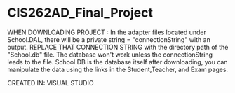 # CIS262AD_Final_Project
WHEN DOWNLOADING PROJECT : In the adapter files located under School.DAL, there will be a private string = "connectionString" with an output. 
REPLACE THAT CONNECTION STRING with the directory path of the "School.db" file. The database won't work unless the connectionString leads to the file.
School.DB is the database itself after downloading, you can manipulate the data using the links in the Student,Teacher, and Exam pages.

CREATED IN: VISUAL STUDIO
